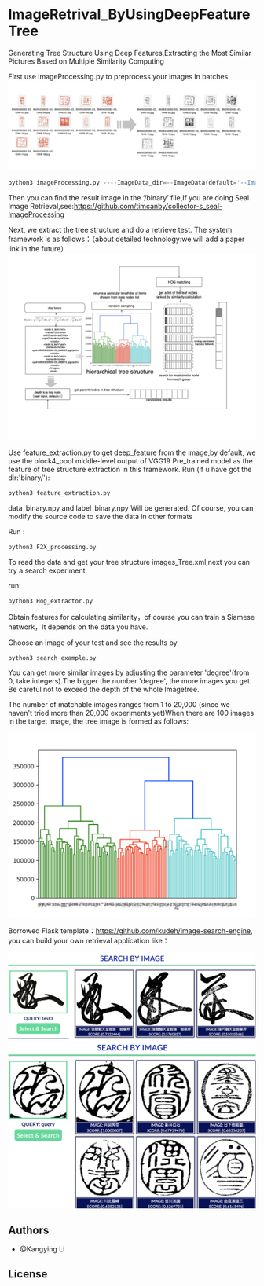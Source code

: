 # ImageRetrival_ByUsingDeepFeatureTree
Generating Tree Structure Using Deep Features,Extracting the Most Similar Pictures Based on Multiple Similarity Computing

First use imageProcessing.py to preprocess your images in batches
![](ReadME_image/6C81ED3F-FE88-4202-B259-8679ADD5B5AD.png)
```python
python3 imageProcessing.py ----ImageData_dir=--ImageData(default='--ImageData')

```
Then you can find the result image in the ‘/binary’ file,If you are doing Seal Image Retrieval,see:https://github.com/timcanby/collector-s_seal-ImageProcessing


Next, we extract the tree structure and do a retrieve test. The system framework is as follows：（about detailed technology:we will add a paper link in the future）
![](ReadME_image/DFTsearch.jpg)

Use feature_extraction.py to get deep_feature from the image,by default, we use the block4_pool middle-level output of VGG19 Pre_trained model as the feature of tree structure extraction in this framework.
Run (if u have got the dir:'binary/'):
```python
python3 feature_extraction.py 
```
data_binary.npy and label_binary.npy Will be generated. Of course, you can modify the source code to save the data in other formats

Run :
```python
python3 F2X_processing.py 
```

To read the data and get your tree structure images_Tree.xml,next you can try a search experiment:

run:
```python
python3 Hog_extractor.py 
```
Obtain features for calculating similarity，of course you can train a Siamese network，It depends on the data you have.

Choose an image of your test and see the results by
```python
python3 search_example.py
```
You can get more similar images by adjusting the parameter 'degree'(from 0, take integers).The bigger the number 'degree', the more images you get. Be careful not to exceed the depth of the whole Imagetree.

The number of matchable images ranges from 1 to 20,000 (since we haven't tried more than 20,000 experiments yet)When there are 100 images in the target image, the tree image is formed as follows:

![](ReadME_image/7169591F0130AC75B0F13A16B230C127.png)

Borrowed Flask template：https://github.com/kudeh/image-search-engine, you can build your own retrieval application like：

![](ReadME_image/1372FE2C0406E2A984A746E87258EFE4.png)
![](ReadME_image/487C1D11A15A145F6326A8F2B40D48C6.png)



Authors
-------

- @Kangying Li 


License
-------
